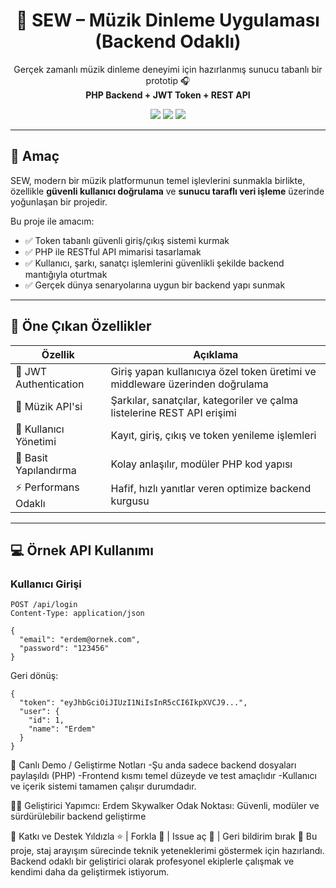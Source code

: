 <h1 align="center">🎵 SEW – Müzik Dinleme Uygulaması (Backend Odaklı)</h1>

<p align="center">
  Gerçek zamanlı müzik dinleme deneyimi için hazırlanmış sunucu tabanlı bir prototip 🎧<br>
  <strong>PHP Backend + JWT Token + REST API</strong>
</p>

<p align="center">
  <img src="https://img.shields.io/badge/build-stable-brightgreen?style=flat-square">
  <img src="https://img.shields.io/badge/backend-PHP-blue?style=flat-square">
  <img src="https://img.shields.io/badge/token-JWT-red?style=flat-square">
</p>

---

## 🎯 Amaç

SEW, modern bir müzik platformunun temel işlevlerini sunmakla birlikte, özellikle **güvenli kullanıcı doğrulama** ve **sunucu taraflı veri işleme** üzerinde yoğunlaşan bir projedir.

Bu proje ile amacım:
- ✅ Token tabanlı güvenli giriş/çıkış sistemi kurmak
- ✅ PHP ile RESTful API mimarisi tasarlamak
- ✅ Kullanıcı, şarkı, sanatçı işlemlerini güvenlikli şekilde backend mantığıyla oturtmak
- ✅ Gerçek dünya senaryolarına uygun bir backend yapı sunmak

---

## 🧩 Öne Çıkan Özellikler

| Özellik | Açıklama |
|--------|----------|
| 🔐 JWT Authentication | Giriş yapan kullanıcıya özel token üretimi ve middleware üzerinden doğrulama |
| 🎵 Müzik API'si | Şarkılar, sanatçılar, kategoriler ve çalma listelerine REST API erişimi |
| 👤 Kullanıcı Yönetimi | Kayıt, giriş, çıkış ve token yenileme işlemleri |
| 📁 Basit Yapılandırma | Kolay anlaşılır, modüler PHP kod yapısı |
| ⚡ Performans Odaklı | Hafif, hızlı yanıtlar veren optimize backend kurgusu |

---

## 💻 Örnek API Kullanımı

### Kullanıcı Girişi

```http
POST /api/login
Content-Type: application/json

{
  "email": "erdem@ornek.com",
  "password": "123456"
}
```
Geri dönüş:
```
{
  "token": "eyJhbGciOiJIUzI1NiIsInR5cCI6IkpXVCJ9...",
  "user": {
    "id": 1,
    "name": "Erdem"
  }
}
```
🔗 Canlı Demo / Geliştirme Notları
-Şu anda sadece backend dosyaları paylaşıldı (PHP)
-Frontend kısmı temel düzeyde ve test amaçlıdır
-Kullanıcı ve içerik sistemi tamamen çalışır durumdadır.

👨‍💻 Geliştirici
Yapımcı: Erdem Skywalker
Odak Noktası: Güvenli, modüler ve sürdürülebilir backend geliştirme


📣 Katkı ve Destek
Yıldızla ⭐ | Forkla 🍴 | Issue aç 🔧 | Geri bildirim bırak 💬
Bu proje, staj arayışım sürecinde teknik yeteneklerimi göstermek için hazırlandı.
Backend odaklı bir geliştirici olarak profesyonel ekiplerle çalışmak ve kendimi daha da geliştirmek istiyorum.
